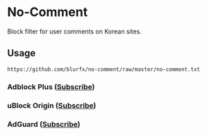 # No-Comment


Block filter for user comments on Korean sites. 

## Usage

```
https://github.com/blurfx/no-comment/raw/master/no-comment.txt
```

### Adblock Plus ([Subscribe][])


### uBlock Origin ([Subscribe][])


### AdGuard ([Subscribe][])


[Subscribe]: https://subscribe.adblockplus.org/?location=https://github.com/blurfx/no-comment/raw/master/no-comment.txt&title=NoComment